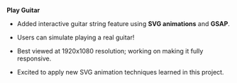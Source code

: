 **Play Guitar**

* Added interactive guitar string feature using **SVG animations** and **GSAP**. 

* Users can simulate playing a real guitar!

* Best viewed at 1920x1080 resolution; working on making it fully responsive.

* Excited to apply new SVG animation techniques learned in this project.
